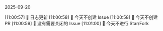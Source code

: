 2025-09-20

[11:00:57] 🌱 日志更新
[11:00:58] 🌿 今天不创建 Issue
[11:00:58] 🌿 今天不创建 PR
[11:00:59] 🎉 没有需要关闭的 Issue
[11:01:00] 🌿 今天不进行 Star/Fork
